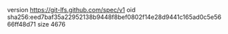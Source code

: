 version https://git-lfs.github.com/spec/v1
oid sha256:eed7baf35a22952138b9448f8bef0802f14e28d9441c165ad0c5e5666ff48d71
size 4676
